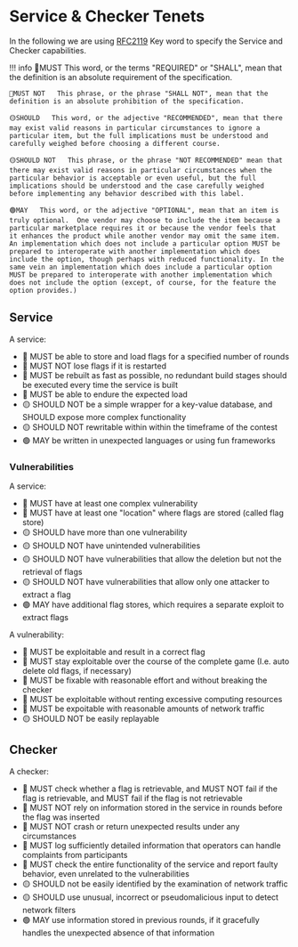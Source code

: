 # Service & Checker Tenets

In the following we are using [RFC2119](https://www.ietf.org/rfc/rfc2119.txt) Key word to specify the Service and Checker capabilities.

!!! info
    🔴MUST   This word, or the terms "REQUIRED" or "SHALL", mean that the
    definition is an absolute requirement of the specification.

    🔴MUST NOT   This phrase, or the phrase "SHALL NOT", mean that the
    definition is an absolute prohibition of the specification.

    🟡SHOULD   This word, or the adjective "RECOMMENDED", mean that there
    may exist valid reasons in particular circumstances to ignore a
    particular item, but the full implications must be understood and
    carefully weighed before choosing a different course.

    🟡SHOULD NOT   This phrase, or the phrase "NOT RECOMMENDED" mean that
    there may exist valid reasons in particular circumstances when the
    particular behavior is acceptable or even useful, but the full
    implications should be understood and the case carefully weighed
    before implementing any behavior described with this label.

    🟢MAY   This word, or the adjective "OPTIONAL", mean that an item is
    truly optional.  One vendor may choose to include the item because a
    particular marketplace requires it or because the vendor feels that
    it enhances the product while another vendor may omit the same item.
    An implementation which does not include a particular option MUST be
    prepared to interoperate with another implementation which does
    include the option, though perhaps with reduced functionality. In the
    same vein an implementation which does include a particular option
    MUST be prepared to interoperate with another implementation which
    does not include the option (except, of course, for the feature the
    option provides.)

## Service

A service:

 - 🔴 MUST be able to store and load flags for a specified number of rounds
 - 🔴 MUST NOT lose flags if it is restarted
 - 🔴 MUST be rebuilt as fast as possible, no redundant build stages should be executed every time the service is built
 - 🔴 MUST be able to endure the expected load
 - 🟡 SHOULD NOT be a simple wrapper for a key-value database, and SHOULD expose more complex functionality
 - 🟡 SHOULD NOT rewritable within within the timeframe of the contest
 - 🟢 MAY be written in unexpected languages or using fun frameworks

### Vulnerabilities

A service: 

 - 🔴 MUST have at least one complex vulnerability
 - 🔴 MUST have at least one "location" where flags are stored (called flag store)
 - 🟡 SHOULD have more than one vulnerability
 - 🟡 SHOULD NOT have unintended vulnerabilities
 - 🟡 SHOULD NOT have vulnerabilities that allow the deletion but not the retrieval of flags
 - 🟡 SHOULD NOT have vulnerabilities that allow only one attacker to extract a flag
 - 🟢 MAY have additional flag stores, which requires a separate exploit to extract flags


A vulnerability:

 - 🔴 MUST be exploitable and result in a correct flag
 - 🔴 MUST stay exploitable over the course of the complete game (I.e. auto delete old flags, if necessary) 
 - 🔴 MUST be fixable with reasonable effort and without breaking the checker
 - 🔴 MUST be exploitable without renting excessive computing resources
 - 🔴 MUST be expoitable with reasonable amounts of network traffic
 - 🟡 SHOULD NOT be easily replayable 

## Checker

A checker: 

- 🔴 MUST check whether a flag is retrievable, and MUST NOT fail if the flag is retrievable, and MUST fail if the flag is not retrievable
- 🔴 MUST NOT rely on information stored in the service in rounds before the flag was inserted
- 🔴 MUST NOT crash or return unexpected results under any circumstances
- 🔴 MUST log sufficiently detailed information that operators can handle complaints from participants
- 🔴 MUST check the entire functionality of the service and report faulty behavior, even unrelated to the vulnerabilities
- 🟡 SHOULD not be easily identified by the examination of network traffic
- 🟡 SHOULD use unusual, incorrect or pseudomalicious input to detect network filters
- 🟢 MAY use information stored in previous rounds, if it gracefully handles the unexpected absence of that information